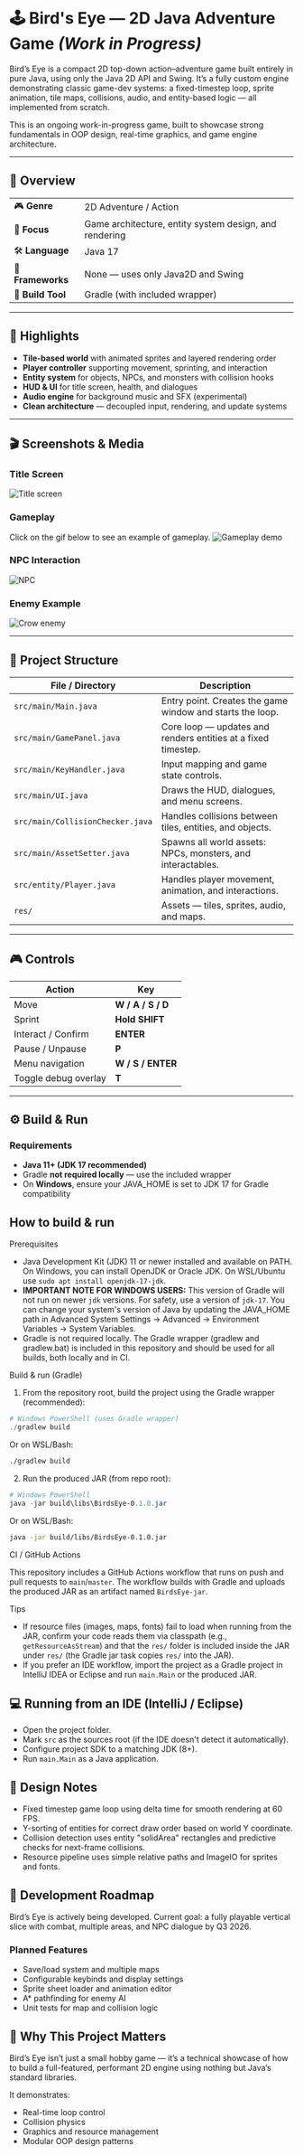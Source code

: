 # 🕹️ Bird's Eye — 2D Java Adventure Game _(Work in Progress)_

Bird’s Eye is a compact 2D top-down action–adventure game built entirely in pure Java, using only the Java 2D API and Swing.
It’s a fully custom engine demonstrating classic game-dev systems: a fixed-timestep loop, sprite animation, tile maps, collisions, audio, and entity-based logic — all implemented from scratch.

This is an ongoing work-in-progress game, built to showcase strong fundamentals in OOP design, real-time graphics, and game engine architecture.

---

## 🧩 Overview

| | |
|--|--|
| 🎮 **Genre** | 2D Adventure / Action |
| 🧠 **Focus** | Game architecture, entity system design, and rendering |
| 🛠️ **Language** | Java 17 |
| 🧱 **Frameworks** | None — uses only Java2D and Swing |
| 🧰 **Build Tool** | Gradle (with included wrapper) |

---

## 🌟 Highlights

- **Tile-based world** with animated sprites and layered rendering order  
- **Player controller** supporting movement, sprinting, and interaction  
- **Entity system** for objects, NPCs, and monsters with collision hooks  
- **HUD & UI** for title screen, health, and dialogues  
- **Audio engine** for background music and SFX (experimental)  
- **Clean architecture** — decoupled input, rendering, and update systems  

---

## 🎬 Screenshots & Media

### Title Screen
![Title screen](res/screenshots/birds_eye_menu.png)

### Gameplay

Click on the gif below to see an example of gameplay.
![Gameplay demo](res/gifs/birds_eye_start_game.gif)

### NPC Interaction
![NPC](res/screenshots/birds_eye_npc_dialogue.png)

### Enemy Example
![Crow enemy](res/monster/crow-flying-right-2.png)

---

## 🧭 Project Structure

| File / Directory | Description |
|------------------|-------------|
| `src/main/Main.java` | Entry point. Creates the game window and starts the loop. |
| `src/main/GamePanel.java` | Core loop — updates and renders entities at a fixed timestep. |
| `src/main/KeyHandler.java` | Input mapping and game state controls. |
| `src/main/UI.java` | Draws the HUD, dialogues, and menu screens. |
| `src/main/CollisionChecker.java` | Handles collisions between tiles, entities, and objects. |
| `src/main/AssetSetter.java` | Spawns all world assets: NPCs, monsters, and interactables. |
| `src/entity/Player.java` | Handles player movement, animation, and interactions. |
| `res/` | Assets — tiles, sprites, audio, and maps. |

---

## 🎮 Controls

| Action | Key |
|--------|-----|
| Move | **W / A / S / D** |
| Sprint | **Hold SHIFT** |
| Interact / Confirm | **ENTER** |
| Pause / Unpause | **P** |
| Menu navigation | **W / S / ENTER** |
| Toggle debug overlay | **T** |

---

## ⚙️ Build & Run

### Requirements
- **Java 11+ (JDK 17 recommended)**
- Gradle **not required locally** — use the included wrapper
- On **Windows**, ensure your JAVA_HOME is set to JDK 17 for Gradle compatibility

## How to build & run

Prerequisites

- Java Development Kit (JDK) 11 or newer installed and available on PATH. On Windows, you can install OpenJDK or Oracle JDK. On WSL/Ubuntu use `sudo apt install openjdk-17-jdk`.
- **IMPORTANT NOTE FOR WINDOWS USERS:** This version of Gradle will not run on newer `jdk` versions. For safety, use a version of `jdk-17`. You can change your system's version of Java by updating the JAVA_HOME path in Advanced System Settings -> Advanced -> Environment Variables -> System Variables.
- Gradle is not required locally. The Gradle wrapper (gradlew and gradlew.bat) is included in this repository and should be used for all builds, both locally and in CI.

Build & run (Gradle)

1. From the repository root, build the project using the Gradle wrapper (recommended):

```powershell
# Windows PowerShell (uses Gradle wrapper)
./gradlew build
```

Or on WSL/Bash:

```bash
./gradlew build
```

2. Run the produced JAR (from repo root):

```powershell
# Windows PowerShell
java -jar build\libs\BirdsEye-0.1.0.jar
```

Or on WSL/Bash:

```bash
java -jar build/libs/BirdsEye-0.1.0.jar
```

CI / GitHub Actions

This repository includes a GitHub Actions workflow that runs on push and pull requests to `main`/`master`. The workflow builds with Gradle and uploads the produced JAR as an artifact named `BirdsEye-jar`.

Tips

- If resource files (images, maps, fonts) fail to load when running from the JAR, confirm your code reads them via classpath (e.g., `getResourceAsStream`) and that the `res/` folder is included inside the JAR under `res/` (the Gradle jar task copies `res/` into the JAR).
- If you prefer an IDE workflow, import the project as a Gradle project in IntelliJ IDEA or Eclipse and run `main.Main` or the produced JAR.

## 💻 Running from an IDE (IntelliJ / Eclipse)

- Open the project folder.
- Mark `src` as the sources root (if the IDE doesn't detect it automatically).
- Configure project SDK to a matching JDK (8+).
- Run `main.Main` as a Java application.

## 🧠 Design Notes

- Fixed timestep game loop using delta time for smooth rendering at 60 FPS.
- Y-sorting of entities for correct draw order based on world Y coordinate.
- Collision detection uses entity "solidArea" rectangles and predictive checks for next-frame collisions.
- Resource pipeline uses simple relative paths and ImageIO for sprites and fonts.

## 🚧 Development Roadmap

Bird’s Eye is actively being developed.
Current goal: a fully playable vertical slice with combat, multiple areas, and NPC dialogue by Q3 2026.

### Planned Features

- Save/load system and multiple maps
- Configurable keybinds and display settings
- Sprite sheet loader and animation editor
- A* pathfinding for enemy AI
- Unit tests for map and collision logic

## 🎯 Why This Project Matters

Bird’s Eye isn’t just a small hobby game — it’s a technical showcase of how to build a full-featured, performant 2D engine using nothing but Java’s standard libraries.

It demonstrates:
- Real-time loop control
- Collision physics
- Graphics and resource management
- Modular OOP design patterns

